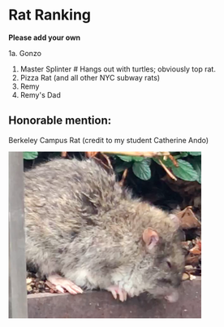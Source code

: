 # Rat Ranking

**Please add your own**

1a. Gonzo
1. Master Splinter # Hangs out with turtles; obviously top rat.
2. Pizza Rat (and all other NYC subway rats)
3. Remy 
4. Remy's Dad

## Honorable mention:
Berkeley Campus Rat (credit to my student Catherine Ando)

![Berkeley campus rat](campus_rat.png)
